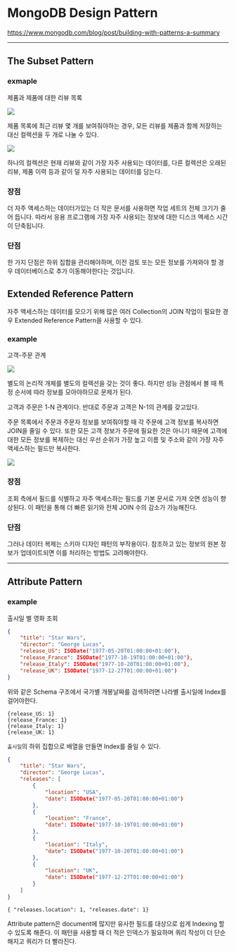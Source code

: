 # MongoDB Design Pattern

https://www.mongodb.com/blog/post/building-with-patterns-a-summary

---

## The Subset Pattern

### exmaple

제품과 제품에 대한 리뷰 목록

![](./images/design-pattern-01.png)

제품 목록에 최근 리뷰 몇 개를 보여줘야하는 경우,
모든 리뷰를 제품과 함께 저장하는 대신 컬렉션을 두 개로 나눌 수 있다.

![](./images/design-pattern-02.png)

하나의 컬렉션은 현재 리뷰와 같이 가장 자주 사용되는 데이터를, 다른 컬렉션은 오래된 리뷰, 제품 이력 등과 같이 덜 자주 사용되는 데이터를 담는다. 

### 장점
더 자주 액세스하는 데이터가있는 더 작은 문서를 사용하면 작업 세트의 전체 크기가 줄어 듭니다. 
따라서 응용 프로그램에 가장 자주 사용되는 정보에 대한 디스크 액세스 시간이 단축됩니다. 

### 단점
한 가지 단점은 하위 집합을 관리해야하며,
이전 검토 또는 모든 정보를 가져와야 할 경우 데이터베이스로 추가 이동해야한다는 것입니다.

## Extended Reference Pattern
자주 액세스하는 데이터를 모으기 위해 많은 여러 Collection의 JOIN 작업이 필요한 경우 Extended Reference Pattern을 사용할 수 있다.

### example

고객-주문 관계

![](./images/design-pattern-03.png)

별도의 논리적 개체를 별도의 컬렉션을 갖는 것이 좋다.
하지만 성능 관점에서 볼 때 특정 순서에 따라 정보를 모아야하므로 문제가 된다.

고객과 주문은 1-N 관계이다.
반대로 주문과 고객은 N-1의 관계를 갖고있다.

주문 목록에서 주문과 주문자 정보를 보여줘야할 때 각 주문에 고객 정보를 복사하면 JOIN을 줄일 수 있다.
또한 모든 고객 정보가 주문에 필요한 것은 아니기 때문에 고객에 대한 모든 정보를 복제하는 대신 우선 순위가 가장 높고 이름 및 주소와 같이 가장 자주 액세스하는 필드만 복사한다.

![](./images/design-pattern-04.png)

### 장점
조회 측에서 필드를 식별하고 자주 액세스하는 필드를 기본 문서로 가져 오면 성능이 향상된다.
이 패턴을 통해 더 빠른 읽기와 전체 JOIN 수의 감소가 가능해진다.

### 단점
그러나 데이터 복제는 스키마 디자인 패턴의 부작용이다.
참조하고 있는 정보의 원본 정보가 업데이트되면 이를 처리하는 방법도 고려해야한다.

---

## Attribute Pattern

### example
출시일 별 영화 조회

```json
{
    "title": "Star Wars",
    "director": "George Lucas",
    "release_US": ISODate("1977-05-20T01:00:00+01:00"),
    "release_France": ISODate("1977-10-19T01:00:00+01:00"),
    "release_Italy": ISODate("1977-10-20T01:00:00+01:00"),
    "release_UK": ISODate("1977-12-27T01:00:00+01:00")
}
```

위와 같은 Schema 구조에서 국가별 개봉날짜를 검색하려면 나라별 출시일에 Index를 걸어야한다.

```
{release_US: 1}
{release_France: 1}
{release_Italy: 1}
{release_UK: 1}
```

`출시일`의 하위 집합으로 배열을 만들면 Index를 줄일 수 있다.

```json
{
    "title": "Star Wars",
    "director": "George Lucas",
    "releases": [
        {
            "location": "USA",
            "date": ISODate("1977-05-20T01:00:00+01:00")
        },
        {
            "location": "France",
            "date": ISODate("1977-10-19T01:00:00+01:00")
        },
        {
            "location": "Italy",
            "date": ISODate("1977-10-20T01:00:00+01:00")
        },
        {
            "location": "UK",
            "date": ISODate("1977-12-27T01:00:00+01:00")
        }
    ]
}
```

```
{ "releases.location": 1, "releases.date": 1}
```

Attribute pattern은 document에 많지만 유사한 필드를 대상으로 쉽게 Indexing 할 수 있도록 해준다.
이 패턴을 사용할 때 더 적은 인덱스가 필요하며 쿼리 작성이 더 단순 해지고 쿼리가 더 빨라진다.
